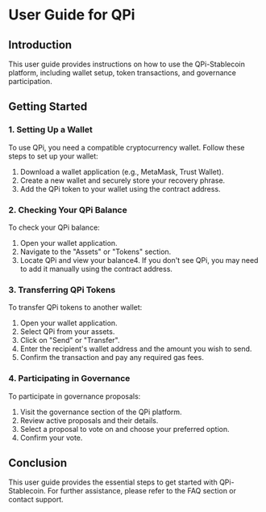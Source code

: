 # User Guide for QPi

## Introduction
This user guide provides instructions on how to use the QPi-Stablecoin platform, including wallet setup, token transactions, and governance participation.

## Getting Started

### 1. Setting Up a Wallet
To use QPi, you need a compatible cryptocurrency wallet. Follow these steps to set up your wallet:

1. Download a wallet application (e.g., MetaMask, Trust Wallet).
2. Create a new wallet and securely store your recovery phrase.
3. Add the QPi token to your wallet using the contract address.

### 2. Checking Your QPi Balance
To check your QPi balance:

1. Open your wallet application.
2. Navigate to the "Assets" or "Tokens" section.
3. Locate QPi and view your balance4. If you don't see QPi, you may need to add it manually using the contract address.

### 3. Transferring QPi Tokens
To transfer QPi tokens to another wallet:

1. Open your wallet application.
2. Select QPi from your assets.
3. Click on "Send" or "Transfer".
4. Enter the recipient's wallet address and the amount you wish to send.
5. Confirm the transaction and pay any required gas fees.

### 4. Participating in Governance
To participate in governance proposals:

1. Visit the governance section of the QPi platform.
2. Review active proposals and their details.
3. Select a proposal to vote on and choose your preferred option.
4. Confirm your vote.

## Conclusion
This user guide provides the essential steps to get started with QPi-Stablecoin. For further assistance, please refer to the FAQ section or contact support.
